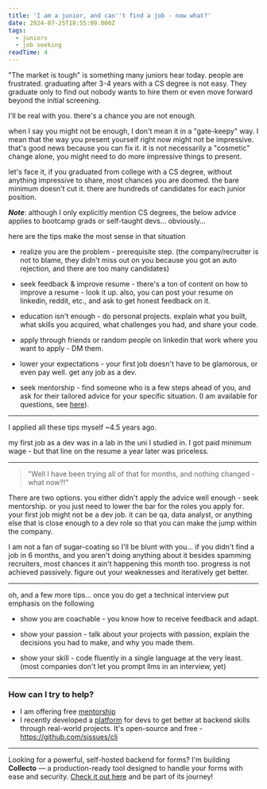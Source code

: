 ```yaml
---
title: 'I am a junior, and can''t find a job - now what?'
date: 2024-07-25T18:55:09.000Z
tags:
  - juniors
  - job seeking
readTime: 4
---
```


"The market is tough" is something many juniors hear today. people are frustrated. graduating after 3-4 years with a CS degree is not easy.  They graduate only to find out nobody wants to hire them or even move forward beyond the initial screening.

I'll be real with you. there's a chance you are not enough.

when I say you might not be enough, I don't mean it in a "gate-keepy" way. I mean that the way you present yourself right now might not be impressive. that's good news because you can fix it. it is not necessarily a "cosmetic" change alone, you might need to do more impressive things to present.

let's face it, if you graduated from college with a CS degree, without anything impressive to share, most chances you are doomed. the bare minimum doesn't cut it. there are hundreds of candidates for each junior position.

**_Note_**: although I only explicitly mention CS degrees, the below advice applies to bootcamp grads or self-taught devs... obviously...

here are the tips make the most sense in that situation

* realize you are the problem - prerequisite step. (the company/recruiter is not to blame, they didn't miss out on you because you got an auto rejection, and there are too many candidates)

* seek feedback & improve resume - there's a ton of content on how to improve a resume - look it up. also, you can post your resume on linkedin, reddit, etc., and ask to get honest feedback on it.

* education isn't enough - do personal projects. explain what you built, what skills you acquired, what challenges you had, and share your code.

* apply through friends or random people on linkedin that work where you want to apply - DM them.

* lower your expectations - your first job doesn't have to be glamorous, or even pay well. get any job as a dev.

* seek mentorship - find someone who is a few steps ahead of you, and ask for their tailored advice for your specific situation. (I am available for questions, see [here](https://www.16elt.com/mentorship/)). 

---

I applied all these tips myself ~4.5 years ago.

my first job as a dev was in a lab in the uni I studied in. I got paid minimum wage - but that line on the resume a year later was priceless.

---

> "Well I have been trying all of that for months, and nothing changed - what now?!"

There are two options. you either didn't apply the advice well enough - seek mentorship.
or you just need to lower the bar for the roles you apply for. your first job might not be a dev job. it can be qa, data analyst, or anything else that is close enough to a dev role so that you can make the jump within the company.

I am not a fan of sugar-coating so I'll be blunt with you... if you didn't find a job in 6 months, and you aren't doing anything about it besides spamming recruiters, most chances it ain't happening this month too. progress is not achieved passively. figure out your weaknesses and iteratively get better.

---

oh, and a few more tips... once you do get a technical interview put emphasis on the following

* show you are coachable - you know how to receive feedback and adapt.

* show your passion - talk about your projects with passion, explain the decisions you had to make, and why you made them.

* show your skill - code fluently in a single language at the very least. (most companies don't let you prompt llms in an interview, yet)

---

### How can I try to help?

* I am offering free [mentorship](https://www.16elt.com/mentorship/)
* I recently developed a [platform](https://github.com/sissues/cli) for devs to get better at backend skills through real-world projects. It's open-source and free - https://github.com/sissues/cli


<!-- PROMO BLOCK -->
---

Looking for a powerful, self-hosted backend for forms? 
I'm building **Collecto** — a production-ready tool designed to handle your forms with ease and security. [Check it out here](https://github.com/Eliran-Turgeman/Collecto) and be part of its journey!
<!-- END PROMO BLOCK -->


